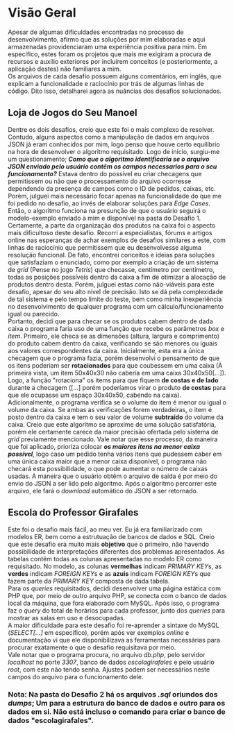 # Visão Geral
Apesar de algumas dificuldades encontradas no processo de desenvolvimento, afirmo que as soluções por mim elaboradas e aqui armazenadas providenciaram uma experiência positiva para mim. Em específico, estes foram os projetos que mais me exigiram a procura de recursos e auxílio exteriores por incluírem conceitos (e posteriormente, a aplicação destes) não familiares a mim.  
Os arquivos de cada desafio possuem alguns comentários, em inglês, que explicam a funcionalidade e raciocínio por trás de algumas linhas de código. Dito isso, detalharei agora as nuâncias dos desafios solucionados.
## Loja de Jogos do Seu Manoel
Dentre os dois desafios, creio que este foi o mais complexo de resolver. Contudo, alguns aspectos como a manipulação de dados em arquivos JSON já eram conhecidos por mim, logo penso que houve certo equilíbrio na hora de desenvolver o algoritmo requisitado. Logo de início, surgiu-me um questionamento; ***Como que o algoritmo identificaria se o arquivo JSON enviado pelo usuário contêm os campos necessarios para o seu funcionamento?*** Estava dentro do possível eu criar checagens que permitissem ou não que o processamento do arquivo ocorresse dependendo da presença de campos como o ID de pedidos, caixas, etc.  
Porém, julguei mais necessário focar apenas na funcionalidade do que me foi pedido no desafio, ao invés de elaborar soluções para *Edge Cases*. Então, o algoritmo funciona na presunção de que o usuário seguirá o modelo-exemplo enviado a mim e disponível na pasta do Desafio 1.  
Certamente, a parte da organização dos produtos na caixa foi o aspecto mais dificultoso deste desafio. Recorri a especialistas, fórums e artigos online nas esperanças de achar exemplos de desafios similares a este, com linhas de raciocínio que permitissem que eu desenvolvesse alguma resolução funcional. De fato, encontrei conceitos e ideias para soluções que satisfaziam o enunciado, como por exemplo a criação de um sistema de *grid* (Pense no jogo *Tetris*) que checasse, centímetro por centímetro, todas as posições possíveis dentro da caixa a fim de otimizar a alocação de produtos dentro desta. Porém, julguei estas como não-viáveis para este desafio, apesar do seu alto nível de precisão. Isto se dá pela complexidade de tal sistema e pelo tempo limite do teste, bem como minha inexperiência no desenvolvimento de qualquer programa com um cálculo/funcionamento igual ou parecido.  
Portanto, decidi que para checar se os produtos cabem dentro de dada caixa o programa faria uso de uma função que recebe os parâmetros *box* e *item*. Primeiro, ele checa se as dimensões (altura, largura e comprimento) do produto cabem dentro da caixa, verificando se são menores ou iguais aos valores correspondentes da caixa. Inicialmente, esta era a única checagem que o programa fazia, porém desenvolvi o pensamento de que os itens poderiam ser **rotacionados** para que coubessem em uma caixa (À primeira vista, um item 50x40x30 não caberia em uma caixa 30x40x50[...]). Logo, a função "rotaciona" os items para que fiquem **de costas e de lado** durante a checagem ([...] porém poderíamos virar o produto **de costas** para que ele ocupasse um espaço 30x40x50, cabendo na caixa). Adicionalmente, o programa verifica se o volume do item é menor ou igual o volume da caixa. Se ambas as verificações forem verdadeiras, o item é posto dentro da caixa e tem o seu valor de volume **subtraído** do volume da caixa. 
Creio que este algoritmo se aproxime de uma solução satisfatória, porém ele certamente carece da maior precisão ofertada pelo sistema de *grid* previamente mencionado. Vale notar que esse processo, da maneira que foi aplicado, prioriza colocar ***os maiores itens na menor caixa possível***, logo caso um pedido tenha vários itens que pudessem caber em uma única caixa maior que a menor caixa disponível, o programa não checará esta possibilidade, o que pode aumentar o número de caixas usadas.
A maneira que o usuário obtêm o arquivo de saída é por meio do envio do JSON a ser lido pelo algoritmo. Após o algoritmo percorrer este arquivo, ele fará o *download* automático do JSON a ser retornado.
## Escola do Professor Girafales
Este foi o desafio mais fácil, ao meu ver. Eu já era familiarizado com modelos ER, bem como a estrutuação de bancos de dados e SQL. Creio que este desafio era muito mais **objetivo** que o primeiro, não havendo possibilidade de interpretações diferentes dos problemas apresentados. As tabelas contêm todas as colunas apresentadas no modelo ER como requisitado. No modelo, as colunas **vermelhas** indicam *PRIMARY KEY*s, as **verdes** indicam *FOREIGN KEY*s e as **azuis** indicam *FOREIGN KEY*s que fazem parte da *PRIMARY KEY* composta de dada tabela.  
Para os *queries* requisitados, decidi desenvolver uma página estática com PHP que, por meio de outro arquivo PHP, se conecta com o banco de dados local da máquina, que fora elaborado com MySQL. Após isso, o programa faz o *query* do total de horários para cada professor, junto dos *queries* para mostrar as salas em uso e desocupadas.  
A maior dificuldade para este desafio foi re-aprender a sintaxe do MySQL (*SELECT[...]* em específico), porém após ver exemplos *online* e documentação vi que ele disponibilizava as ferramentas necessárias para procurar exatamente o que o desafio requisitava por meio.  
Vale notar que o programa procura, no arquivo *db.php*, pelo servidor *localhost* no porte *3307*, banco de dados *escolagirafales* e pelo usuário *root*, com este não tendo senha. Ajustes podem ser necessários neste campos do arquivo para o funcionamento dele.
### Nota: Na pasta do Desafio 2 há os arquivos *.sql* oriundos dos *dumps*; Um para a estrutura do banco de dados e outro para os dados em si. Não está incluso o comando para criar o banco de dados "escolagirafales".
